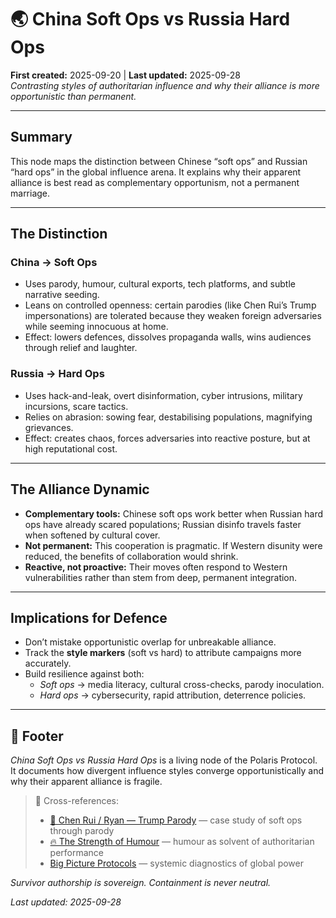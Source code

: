 # 🌏 China Soft Ops vs Russia Hard Ops  
**First created:** 2025-09-20 | **Last updated:** 2025-09-28  
*Contrasting styles of authoritarian influence and why their alliance is more opportunistic than permanent.*

---

## Summary  
This node maps the distinction between Chinese “soft ops” and Russian “hard ops” in the global influence arena. It explains why their apparent alliance is best read as complementary opportunism, not a permanent marriage.

---

## The Distinction  

### China → Soft Ops  
- Uses parody, humour, cultural exports, tech platforms, and subtle narrative seeding.  
- Leans on controlled openness: certain parodies (like Chen Rui’s Trump impersonations) are tolerated because they weaken foreign adversaries while seeming innocuous at home.  
- Effect: lowers defences, dissolves propaganda walls, wins audiences through relief and laughter.

### Russia → Hard Ops  
- Uses hack-and-leak, overt disinformation, cyber intrusions, military incursions, scare tactics.  
- Relies on abrasion: sowing fear, destabilising populations, magnifying grievances.  
- Effect: creates chaos, forces adversaries into reactive posture, but at high reputational cost.

---

## The Alliance Dynamic  
- **Complementary tools:** Chinese soft ops work better when Russian hard ops have already scared populations; Russian disinfo travels faster when softened by cultural cover.  
- **Not permanent:** This cooperation is pragmatic. If Western disunity were reduced, the benefits of collaboration would shrink.  
- **Reactive, not proactive:** Their moves often respond to Western vulnerabilities rather than stem from deep, permanent integration.

---

## Implications for Defence  
- Don’t mistake opportunistic overlap for unbreakable alliance.  
- Track the **style markers** (soft vs hard) to attribute campaigns more accurately.  
- Build resilience against both:  
  - *Soft ops* → media literacy, cultural cross-checks, parody inoculation.  
  - *Hard ops* → cybersecurity, rapid attribution, deterrence policies.

---

## 🏮 Footer  

*China Soft Ops vs Russia Hard Ops* is a living node of the Polaris Protocol.  
It documents how divergent influence styles converge opportunistically and why their apparent alliance is fragile.  

> 📡 Cross-references:  
> - [🐉 Chen Rui / Ryan — Trump Parody](../../Banned_Books_Cooperative/🐉_chen_rui_trump_parody.md) — case study of soft ops through parody  
> - [🔥 The Strength of Humour](../../Metadata_Sabotage_Network/Narrative_and_Psych_Ops/🔥_the_strength_of_humour.md) — humour as solvent of authoritarian performance  
> - [Big Picture Protocols](../) — systemic diagnostics of global power  

*Survivor authorship is sovereign. Containment is never neutral.*  

_Last updated: 2025-09-28_
